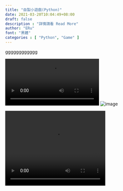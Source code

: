```yaml
---
title: "自製小遊戲(Python)"
date: 2021-03-20T10:04:49+08:00
draft: false
description : "詳情請看 Read More"
author: "ERu"
font: "黑體"
categories : [ "Python", "Game" ] 
---
```



gggggggggggg

![](/videos/LuckyGoDog.mp4)
![image](/images/GA/GA1S.png)

<video width="320" height="240" controls>
  <source src="video.mov" type="video/mp4">
</video>

